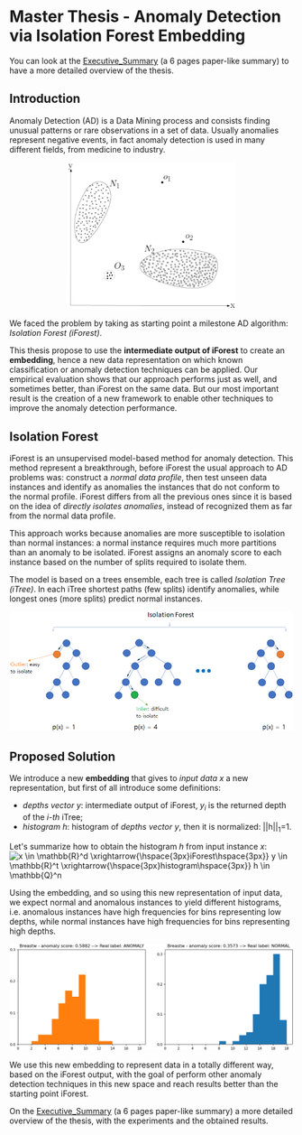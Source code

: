 # Master Thesis - Anomaly Detection via Isolation Forest Embedding

You can look at the [Executive_Summary](https://github.com/manuelsalamino/Master-Thesis/blob/main/Executive_Summary.pdf) (a 6 pages paper-like summary) to have a more detailed overview of the thesis.

## Introduction
Anomaly Detection (AD) is a Data Mining process and consists finding unusual patterns or rare observations in a set of data. Usually anomalies represent negative events, in fact anomaly detection is used in many different fields, from medicine to industry.

<p align="center">
  <img width="300" src="https://github.com/manuelsalamino/manuelsalamino/blob/main/Images/anomaly.png">
</p>

We faced the problem by taking as starting point a milestone AD algorithm: _Isolation Forest (iForest)_.

This thesis propose to use the **intermediate output of iForest** to create an **embedding**, hence a new data representation on which known classification or anomaly detection techniques can be applied. Our empirical evaluation shows that our approach performs just as well, and sometimes better, than iForest on the same data. But our most important result is the creation of a new framework to enable other techniques to improve the anomaly detection performance.

## Isolation Forest

iForest is an unsupervised model-based method for anomaly detection. This method represent a breakthrough, before iForest the usual approach to AD problems was: construct a _normal data profile_, then test unseen data instances and identify as anomalies the instances that do not conform to the normal profile. iForest differs from all the previous ones since it is based on the idea of _directly isolates anomalies_, instead of recognized them as far from the normal data profile.

This approach works because anomalies are more susceptible to isolation than normal instances: a normal instance requires much more partitions than an anomaly to be isolated. iForest assigns an anomaly score to each instance based on the number of splits required to isolate them.

The model is based on a trees ensemble, each tree is called _Isolation Tree (iTree)_. In each iTree shortest paths (few splits) identify anomalies, while longest ones (more splits) predict normal instances.

<p align="center">
  <img width="700" src="https://github.com/manuelsalamino/manuelsalamino/blob/main/Images/iforest_label.png">
</p>


## Proposed Solution

We introduce a new **embedding** that gives to _input data x_ a new representation, but first of all introduce some definitions:
 - _depths vector y_: intermediate output of iForest, _y<sub>i</sub>_ is the returned depth of the _i-th_ iTree;
 - _histogram h_: histogram of _depths vector y_, then it is normalized: ||h||<sub>1</sub>=1.

Let's summarize how to obtain the histogram _h_ from input instance _x_:
<img src="https://latex.codecogs.com/svg.image?x&space;\in&space;\mathbb{R}^d&space;\xrightarrow{\hspace{3px}iForest\hspace{3px}}&space;y&space;\in&space;\mathbb{R}^t&space;\xrightarrow{\hspace{3px}histogram\hspace{3px}}&space;h&space;\in&space;\mathbb{Q}^n" title="x \in \mathbb{R}^d \xrightarrow{\hspace{3px}iForest\hspace{3px}} y \in \mathbb{R}^t \xrightarrow{\hspace{3px}histogram\hspace{3px}} h \in \mathbb{Q}^n" />

Using the embedding, and so using this new representation of input data, we expect normal and anomalous instances to yield different histograms, i.e. anomalous instances have high frequencies for bins representing low depths, while normal instances have high frequencies for bins representing high depths.

<p align="center">
  <img width="700" src="https://github.com/manuelsalamino/manuelsalamino/blob/main/Images/histogram.png">
</p>

We use this new embedding to represent data in a totally different way, based on the iForest output, with the goal of perform other anomaly detection techniques in this new space and reach results better than the starting point iForest.

On the [Executive_Summary](https://github.com/manuelsalamino/Master-Thesis/blob/main/Executive_Summary.pdf) (a 6 pages paper-like summary) a more detailed overview of the thesis, with the experiments and the obtained results.
